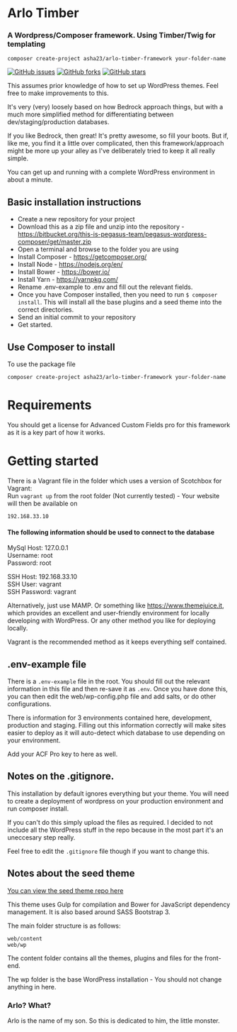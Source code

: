 # Arlo Timber
### A Wordpress/Composer framework. Using Timber/Twig for templating

```
composer create-project asha23/arlo-timber-framework your-folder-name
```

[![GitHub issues](https://img.shields.io/github/issues/asha23/arlo-timber-framework.svg)](https://github.com/asha23/arlo-timber-framework/issues) [![GitHub forks](https://img.shields.io/github/forks/asha23/arlo-timber-framework.svg)](https://github.com/asha23/arlo-timber-framework/network) [![GitHub stars](https://img.shields.io/github/stars/asha23/arlo-timber-framework.svg)](https://github.com/asha23/arlo-timber-framework/stargazers)

This assumes prior knowledge of how to set up WordPress themes. Feel free to make improvements to this.

It's very (very) loosely based on how Bedrock approach things, but with a much more simplified method for differentiating between dev/staging/production databases.

If you like Bedrock, then great! It's pretty awesome, so fill your boots. But if, like me, you find it a little over complicated, then this framework/approach might be more up your alley as I've deliberately tried to keep it all really simple.

You can get up and running with a complete WordPress environment in about a minute.

## Basic installation instructions

* Create a new repository for your project
* Download this as a zip file and unzip into the repository - https://bitbucket.org/this-is-pegasus-team/pegasus-wordpress-composer/get/master.zip
* Open a terminal and browse to the folder you are using
* Install Composer - https://getcomposer.org/
* Install Node - https://nodejs.org/en/
* Install Bower - https://bower.io/
* Install Yarn - https://yarnpkg.com/
* Rename .env-example to .env and fill out the relevant fields.
* Once you have Composer installed, then you need to run ```$ composer install```. This will install all the base plugins and a seed theme into the correct directories.
* Send an initial commit to your repository
* Get started.

## Use Composer to install

To use the package file

```
composer create-project asha23/arlo-timber-framework your-folder-name
```

Requirements
============

You should get a license for Advanced Custom Fields pro for this framework as it is a key part of how it works.

Getting started
===============

There is a Vagrant file in the folder which uses a version of Scotchbox for Vagrant:  
Run ```vagrant up``` from the root folder (Not currently tested) - Your website will then be available on

```
192.168.33.10
```

#### The following information should be used to connect to the database

MySql Host: 127.0.0.1  
Username: root  
Password: root

SSH Host: 192.168.33.10  
SSH User: vagrant  
SSH Password: vagrant  

Alternatively, just use MAMP. Or something like https://www.themejuice.it, which provides an excellent and user-friendly environment for locally developing with WordPress. Or any other method you like for deploying locally.

Vagrant is the recommended method as it keeps everything self contained.

## .env-example file

There is a ```.env-example``` file in the root. You should fill out the relevant information in this file and then re-save it as ```.env```. Once you have done this, you can then edit the web/wp-config.php file and add salts, or do other configurations.

There is information for 3 environments contained here, development, production and staging. Filling out this information correctly will make sites easier to deploy as it will auto-detect which database to use depending on your environment.

Add your ACF Pro key to here as well.

## Notes on the .gitignore.

This installation by default ignores everything but your theme. You will need to create a deployment of wordpress on your production environment and run composer install.

If you can't do this simply upload the files as required. I decided to not include all the WordPress stuff in the repo because in the most part it's an uneccesary step really.

Feel free to edit the ```.gitignore``` file though if you want to change this.

## Notes about the seed theme

[You can view the seed theme repo here](https://github.com/asha23/wp-seed-timber)

This theme uses Gulp for compilation and Bower for JavaScript dependency management. It is also based around SASS Bootstrap 3.

The main folder structure is as follows:

```
web/content
web/wp
```

The content folder contains all the themes, plugins and files for the front-end.

The wp folder is the base WordPress installation - You should not change anything in here.

### Arlo? What?

Arlo is the name of my son. So this is dedicated to him, the little monster.
